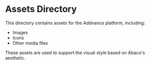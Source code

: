 # Assets Directory

This directory contains assets for the Addvance platform, including:
- Images
- Icons
- Other media files

These assets are used to support the visual style based on Ábaco's aesthetic.